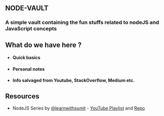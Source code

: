 ## NODE-VAULT

### A simple vault containing the fun stuffs related to nodeJS and JavaScript concepts

## What do we have here ?

- #### Quick basics
- #### Personal notes
- #### Info salvaged from Youtube, StackOverflow, Medium etc.

## Resources

- NodeJS Series by [@learnwithsumit](https://github.com/learnwithsumit) - [YouTube Playlist](https://www.youtube.com/watch?v=WC-g0JtEIwM&list=PLHiZ4m8vCp9PHnOIT7gd30PCBoYCpGoQM) and [Repo](https://github.com/learnwithsumit/nodejs-basic-bangla)
